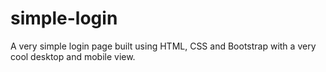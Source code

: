 # simple-login
 A very simple login page built using HTML, CSS and Bootstrap with a very cool desktop and mobile view.
